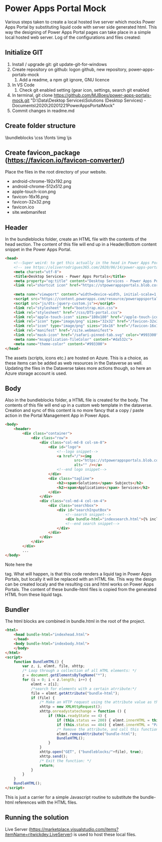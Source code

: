 # Power Apps Portal Mock
Various steps taken to create a local hosted live server which mocks Power Apps Portal by substituting liquid code with server side generated html.
This way the designing of Power Apps Portal pages can take place in a simple local hosted web server.
Log of the configurations and files created:
## Initialize GIT
1. Install / upgrade git: git update-git-for-windows
1. Create repository on github: logon github, new repository, power-apps-portals-mock
	1. Add a readme, a npm git ignore, GNU licence
1. In VS Code
	1. Check git enabled setting (gear icon, settings, search git enabled
1. In terminal, git clone https://github.com/MJBoes/power-apps-portals-mock.git "D:\Data\Desktop Services\Solutions (Desktop Services) - Documents\2020\20201221PowerAppsPortalMock"
1. Commit changes in readme.md
## Create folder structure
\bundleblocks
\css
\fonts
\img
\js
## Create favicon_package (https://favicon.io/favicon-converter/)
Place the files in the root directory of your website.
* android-chrome-192x192.png
* android-chrome-512x512.png
* apple-touch-icon.png
* favicon-16x16.png
* favicon-32x32.png
* favicon.ico
* site.webmanifest
## Header
In the bundleblocks folder, create an HTML file with the contents of the head section.
The content of this file will end up in a Header/Bottom content snippet in the Power Apps Portal.
```html
<head>
    <!--Super weird: to get this actually in the head in Power Apps Portals, a Head/Bottom content snippet is added -->
    <!-- see https://oliverrodrigues365.com/2020/06/14/power-apps-portals-adding-head-meta-tag/ -->
    <meta charset="utf-8">
    <title>Desktop Services - Power Apps Portals</title>
    <meta property="og:title" content="Desktop Services - Power Apps Portals">
    <link rel="shortcut icon" href="https://stpowerappsportals.blob.core.windows.net/assets/img/dts-favicon.ico">
    
    <meta name="viewport" content="width=device-width, initial-scale=1.0">
    <script src="https://content.powerapps.com/resource/powerappsportal/dist/preform.bundle-dc32bcb8fb.js"></script>
    <script src="js/dts-jquery-custom.js"></script>
    <link rel="stylesheet" href="bootstrap.min.css">
    <link rel="stylesheet" href="/css/DTS-portal.css">
    <link rel="apple-touch-icon" sizes="180x180" href="/apple-touch-icon.png">
    <link rel="icon" type="image/png" sizes="32x32" href="/favicon-32x32.png">
    <link rel="icon" type="image/png" sizes="16x16" href="/favicon-16x16.png">
    <link rel="manifest" href="/site.webmanifest">
    <link rel="mask-icon" href="/safari-pinned-tab.svg" color="#993300">
    <meta name="msapplication-TileColor" content="#da532c">
    <meta name="theme-color" content="#993300">
</head>
```
The assets (scripts, icons etc.) are hosted on Azure. This is a choice, as these items can be added as web resources in the Dataverse as well. Updating the files in the Dataverse takes more actions though, so here an Azure storage account is used.
## Body
Also in the bundleblocks folder, a HTML file is created for the body. The contents of this file will end up in a custom web template in the dataverse. Creation and sync of this content is no more fancy that a copy / paste action in the Portal Management App in Power Apps.
```html
<body>
    <header>
        <div class="container">
            <div class="row">
                <div class="col-md-8 col-sm-8">
                    <div id="logo">
                        <!--logo snippet-->
                        <a href="/"><img
                                src="https://stpowerappsportals.blob.core.windows.net/assets/img/DTS-sitelogo.png"
                                alt="" /></a>
                        <!--end logo snippet-->
                    </div>
                    <div class="tagline">
                        <h2><span>Solutions</span> Subjects</h2>
                        <h2><span>Applications</span> Services</h2>
                    </div>
                </div>
                <div class="col-md-4 col-sm-4">
                    <div class="searchbox">
                        <div id="searchInputBox">
                            <!--search snippet-->
                            <div bundle-html="indexsearch.html">{% include 'Search' search_id:'q' %}</div>
                            <!--end search snippet-->
                        </div>
                    </div>
                </div>
            </div>
        </div>
        ...
</body>
```
Note here the <div bundle-html="indexsearch.html"> tag. What will happen, is that this code renders a liquid tag in Power Apps Portals, but locally it will be replaced with an HTML file. This way the design can be created localy and the resulting css and html works on Power Apps Portals. The content of these bundle-html files is copied from the generated HTML from these liquid tags.
## Bundler
The html blocks are combined in bundle.html in the root of the project.
```html
<html>
    <head bundle-html="indexhead.html">
    </head>
    <body bundle-html="indexbody.html">
    </body>
</html>
<script>
    function BundleHTML() {
        var z, i, elmnt, file, xhttp;
        /* Loop through a collection of all HTML elements: */
        z = document.getElementsByTagName("*");
        for (i = 0; i < z.length; i++) {
            elmnt = z[i];
            /*search for elements with a certain atrribute:*/
            file = elmnt.getAttribute("bundle-html");
            if (file) {
                /* Make an HTTP request using the attribute value as the file name: */
                xhttp = new XMLHttpRequest();
                xhttp.onreadystatechange = function () {
                    if (this.readyState == 4) {
                        if (this.status == 200) { elmnt.innerHTML = this.responseText; }
                        if (this.status == 404) { elmnt.innerHTML = "Page not found."; }
                        /* Remove the attribute, and call this function once more: */
                        elmnt.removeAttribute("bundle-html");
                        BundleHTML();
                    }
                }
                xhttp.open("GET", ("bundleblocks/"+file), true);
                xhttp.send();
                /* Exit the function: */
                return;
            }
        }
    }
    BundleHTML();
</script>
```
This is just a carrier for a simple Javascript routine to substitute the bundle-html references with the HTML files.
## Running the solution
Live Server (https://marketplace.visualstudio.com/items?itemName=ritwickdey.LiveServer) is used to host these local files.
